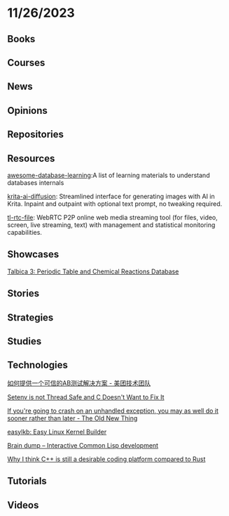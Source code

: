 # 11/26/2023

## Books

## Courses

## News

## Opinions

## Repositories

## Resources
[awesome-database-learning](https://github.com/pingcap/awesome-database-learning):A list of learning materials to understand databases internals

[krita-ai-diffusion](https://github.com/Acly/krita-ai-diffusion): Streamlined interface for generating images with AI in Krita. Inpaint and outpaint with optional text prompt, no tweaking required.

[tl-rtc-file](https://github.com/tl-open-source/tl-rtc-file): WebRTC P2P online web media streaming tool (for files, video, screen, live streaming, text) with management and statistical monitoring capabilities.

## Showcases
[Talbica 3: Periodic Table and Chemical Reactions Database](https://www.talbica.com/)

## Stories

## Strategies

## Studies

## Technologies
[如何提供一个可信的AB测试解决方案 - 美团技术团队](https://tech.meituan.com/2023/08/24/ab-test-practice-in-meituan.html)

[Setenv is not Thread Safe and C Doesn't Want to Fix It](https://www.evanjones.ca/setenv-is-not-thread-safe.html)

[If you're going to crash on an unhandled exception, you may as well do it sooner rather than later - The Old New Thing](https://devblogs.microsoft.com/oldnewthing/20231120-00/?p=109037)

[easylkb: Easy Linux Kernel Builder](https://tmpout.sh/3/20.html)

[Brain dump – Interactive Common Lisp development](https://www.n16f.net/blog/interactive-common-lisp-development/)

[Why I think C++ is still a desirable coding platform compared to Rust](https://lucisqr.substack.com/p/why-i-think-c-is-still-a-very-attractive)

## Tutorials

## Videos
